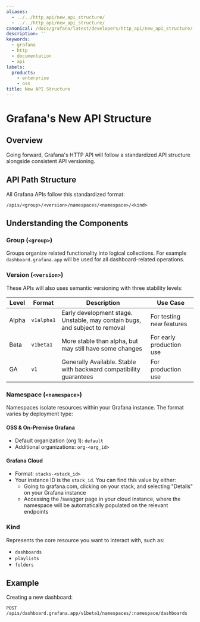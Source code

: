 ```yaml
---
aliases:
  - ../../http_api/new_api_structure/
  - ../../http_api/new_api_structure/
canonical: /docs/grafana/latest/developers/http_api/new_api_structure/
description: ''
keywords:
  - grafana
  - http
  - documentation
  - api
labels:
  products:
    - enterprise
    - oss
title: New API Structure
---
```


# Grafana's New API Structure

## Overview

Going forward, Grafana's HTTP API will follow a standardized API structure alongside consistent API versioning.

## API Path Structure

All Grafana APIs follow this standardized format:

```
/apis/<group>/<version>/namespaces/<namespace>/<kind>
```

## Understanding the Components

### Group (`<group>`)

Groups organize related functionality into logical collections. For example `dashboard.grafana.app` will be used for all dashboard-related operations.

### Version (`<version>`)

These APIs will also uses semantic versioning with three stability levels:

| Level | Format     | Description                                                                 | Use Case |
| ----- | ---------- | --------------------------------------------------------------------------- | -------- |
| Alpha | `v1alpha1` | Early development stage. Unstable, may contain bugs, and subject to removal | For testing new features |
| Beta  | `v1beta1`  | More stable than alpha, but may still have some changes                     | For early production use |
| GA    | `v1`       | Generally Available. Stable with backward compatibility guarantees          | For production use |

### Namespace (`<namespace>`)

Namespaces isolate resources within your Grafana instance. The format varies by deployment type:

#### OSS & On-Premise Grafana

- Default organization (org 1): `default`
- Additional organizations: `org-<org_id>`

#### Grafana Cloud

- Format: `stacks-<stack_id>`
- Your instance ID is the `stack_id`. You can find this value by either:
  - Going to grafana.com, clicking on your stack, and selecting "Details" on your Grafana instance
  - Accessing the /swagger page in your cloud instance, where the namespace will be automatically populated on the relevant endpoints

### Kind

Represents the core resource you want to interact with, such as:

- `dashboards`
- `playlists`
- `folders`

## Example

Creating a new dashboard:

`POST /apis/dashboard.grafana.app/v1beta1/namespaces/:namespace/dashboards`
